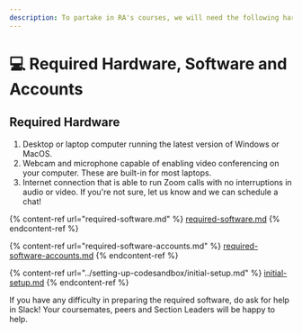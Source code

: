 ```yaml
---
description: To partake in RA's courses, we will need the following hardware and software.
---
```


# 💻 Required Hardware, Software and Accounts

## Required Hardware

1. Desktop or laptop computer running the latest version of Windows or MacOS.
2. Webcam and microphone capable of enabling video conferencing on your computer. These are built-in for most laptops.
3. Internet connection that is able to run Zoom calls with no interruptions in audio or video. If you're not sure, let us know and we can schedule a chat!

{% content-ref url="required-software.md" %}
[required-software.md](required-software.md)
{% endcontent-ref %}

{% content-ref url="required-software-accounts.md" %}
[required-software-accounts.md](required-software-accounts.md)
{% endcontent-ref %}

{% content-ref url="../setting-up-codesandbox/initial-setup.md" %}
[initial-setup.md](../setting-up-codesandbox/initial-setup.md)
{% endcontent-ref %}

If you have any difficulty in preparing the required software, do ask for help in Slack! Your coursemates, peers and Section Leaders will be happy to help.
